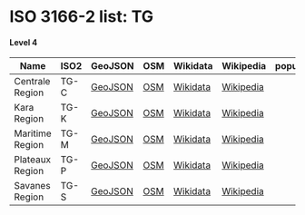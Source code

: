 # ISO 3166-2 list: TG


#### Level 4
Name | ISO2 | GeoJSON | OSM | Wikidata | Wikipedia | population 
--- | --- | --- | --- | --- | --- | --: 
Centrale Region | TG-C | [GeoJSON](../../export/geojson/q7/iso2/TG/TG-C.geojson) | [OSM](https://www.openstreetmap.org/relation/3338091) | [Wikidata](https://www.wikidata.org/wiki/Q316220) | [Wikipedia](http://en.wikipedia.org/wiki/en%3ACentrale%20Region%2C%20Togo) | 
Kara Region | TG-K | [GeoJSON](../../export/geojson/q7/iso2/TG/TG-K.geojson) | [OSM](https://www.openstreetmap.org/relation/3338038) | [Wikidata](https://www.wikidata.org/wiki/Q316216) | [Wikipedia](http://en.wikipedia.org/wiki/en%3AKara%20Region) | 
Maritime Region | TG-M | [GeoJSON](../../export/geojson/q7/iso2/TG/TG-M.geojson) | [OSM](https://www.openstreetmap.org/relation/3338188) | [Wikidata](https://www.wikidata.org/wiki/Q316291) | [Wikipedia](http://en.wikipedia.org/wiki/en%3AMaritime%20Region) | 
Plateaux Region | TG-P | [GeoJSON](../../export/geojson/q7/iso2/TG/TG-P.geojson) | [OSM](https://www.openstreetmap.org/relation/3338185) | [Wikidata](https://www.wikidata.org/wiki/Q316306) | [Wikipedia](http://en.wikipedia.org/wiki/en%3APlateaux%20Region%2C%20Togo) | 
Savanes Region | TG-S | [GeoJSON](../../export/geojson/q7/iso2/TG/TG-S.geojson) | [OSM](https://www.openstreetmap.org/relation/402968) | [Wikidata](https://www.wikidata.org/wiki/Q279945) | [Wikipedia](http://en.wikipedia.org/wiki/en%3ASavanes%20Region%2C%20Togo) | 
